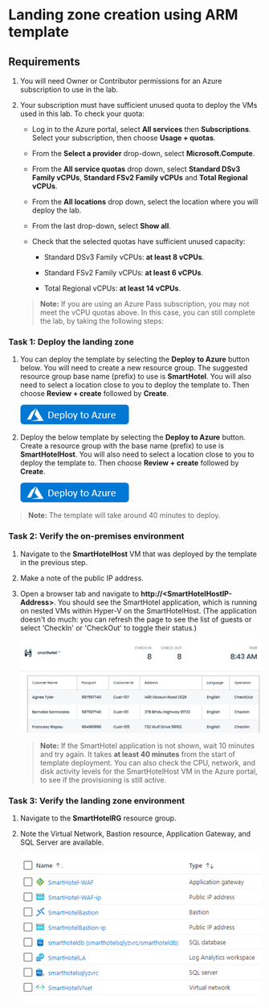 # Landing zone creation using ARM template

## Requirements

1. You will need Owner or Contributor permissions for an Azure subscription to use in the lab.

2. Your subscription must have sufficient unused quota to deploy the VMs used in this lab. To check your quota:

    - Log in to the Azure portal, select **All services** then **Subscriptions**. Select your subscription, then choose **Usage + quotas**.
  
    - From the **Select a provider** drop-down, select **Microsoft.Compute**.
  
    - From the **All service quotas** drop down, select **Standard DSv3 Family vCPUs**, **Standard FSv2 Family vCPUs** and **Total Regional vCPUs**.
  
    - From the **All locations** drop down, select the location where you will deploy the lab.
  
    - From the last drop-down, select **Show all**.
  
    - Check that the selected quotas have sufficient unused capacity:
  
        - Standard DSv3 Family vCPUs: **at least 8 vCPUs**.
  
        - Standard FSv2 Family vCPUs: **at least 6 vCPUs**.

        - Total Regional vCPUs: **at least 14 vCPUs**.

    > **Note:** If you are using an Azure Pass subscription, you may not meet the vCPU quotas above. In this case, you can still complete the lab, by taking the following steps:


### Task 1: Deploy the landing zone

1. You can deploy the template by selecting the **Deploy to Azure** button below. You will need to create a new resource group. The suggested resource group base name (prefix) to use is **SmartHotel**. You will also need to select a location close to you to deploy the template to. Then choose **Review + create** followed by **Create**. 

     <a href="https://experienceazure.blob.core.windows.net/templates/mcw-line-of-business-application-migration/lob-lz-deploy.json" target="_blank">![Button to deploy the SmartHotelHost template to Azure.](Images/deploy-to-azure.png "Deploy the SmartHotelHost template to Azure")</a>
  
2.  Deploy the below template by selecting the **Deploy to Azure** button. Create a resource group with the base name (prefix) to use is **SmartHotelHost**. You will also need to select a location close to you to deploy the template to. Then choose **Review + create** followed by **Create**. 

     <a href="https://experienceazure.blob.core.windows.net/templates/mcw-line-of-business-application-migration/deploy-01-snapshot.json" target="_blank">![Button to deploy the SmartHotelHost template to Azure.](Images/deploy-to-azure.png "Deploy the SmartHotelHost template to Azure")</a>

   
   > **Note:** The template will take around 40 minutes to deploy. 


### Task 2: Verify the on-premises environment

1. Navigate to the **SmartHotelHost** VM that was deployed by the template in the previous step.

2. Make a note of the public IP address.

3. Open a browser tab and navigate to **http://\<SmartHotelHostIP-Address\>**. You should see the SmartHotel application, which is running on nested VMs within Hyper-V on the SmartHotelHost. (The application doesn't do much: you can refresh the page to see the list of guests or select 'CheckIn' or 'CheckOut' to toggle their status.)

    ![Browser screenshot showing the SmartHotel application.](Images/smarthotel.png "SmartHotel application")

    
    > **Note:** If the SmartHotel application is not shown, wait 10 minutes and try again. It takes **at least 40 minutes** from the start of template deployment. You can also check the CPU, network, and disk activity levels for the SmartHotelHost VM in the Azure portal, to see if the provisioning is still active.
    

### Task 3: Verify the landing zone environment

1. Navigate to the **SmartHotelRG** resource group.
 
2. Note the Virtual Network, Bastion resource, Application Gateway, and SQL Server are available.

    ![Listing of expected resources from the landing zone deployment.](Images/landingzone.png "Landing zone screenshot") 
    
